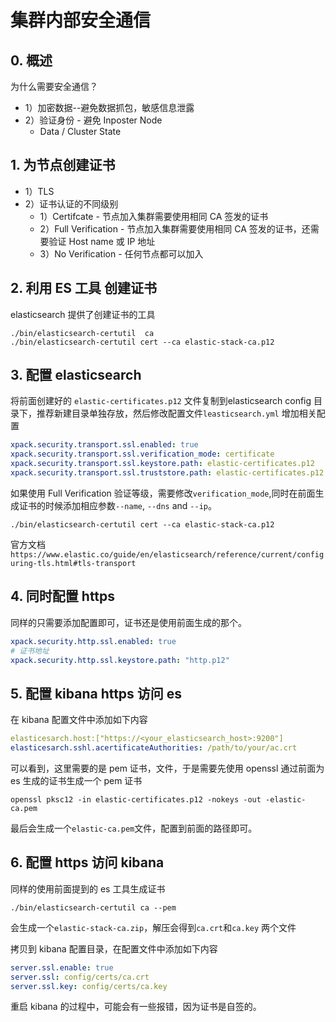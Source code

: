 # 集群内部安全通信

## 0. 概述

为什么需要安全通信？

* 1）加密数据--避免数据抓包，敏感信息泄露
* 2）验证身份 - 避免 Inposter Node
  * Data / Cluster State

## 1. 为节点创建证书

* 1）TLS 
* 2）证书认证的不同级别
  * 1）Certifcate - 节点加入集群需要使用相同 CA  签发的证书
  * 2）Full Verification - 节点加入集群需要使用相同 CA  签发的证书，还需要验证 Host name 或 IP 地址
  * 3）No Verification - 任何节点都可以加入

## 2. 利用 ES 工具 创建证书

elasticsearch 提供了创建证书的工具

```shell
./bin/elasticsearch-certutil  ca
./bin/elasticsearch-certutil cert --ca elastic-stack-ca.p12
```

## 3. 配置 elasticsearch

将前面创建好的 `elastic-certificates.p12` 文件复制到elasticsearch config 目录下，推荐新建目录单独存放，然后修改配置文件`leasticsearch.yml` 增加相关配置

```yml
xpack.security.transport.ssl.enabled: true
xpack.security.transport.ssl.verification_mode: certificate 
xpack.security.transport.ssl.keystore.path: elastic-certificates.p12 
xpack.security.transport.ssl.truststore.path: elastic-certificates.p12 
```



如果使用 Full Verification 验证等级，需要修改`verification_mode`,同时在前面生成证书的时候添加相应参数`--name`, `--dns` and `--ip`。

```shell
./bin/elasticsearch-certutil cert --ca elastic-stack-ca.p12
```

官方文档`https://www.elastic.co/guide/en/elasticsearch/reference/current/configuring-tls.html#tls-transport`

## 4. 同时配置 https

同样的只需要添加配置即可，证书还是使用前面生成的那个。

```yml
xpack.security.http.ssl.enabled: true
# 证书地址
xpack.security.http.ssl.keystore.path: "http.p12"
```

## 5. 配置 kibana https 访问 es

在 kibana 配置文件中添加如下内容

```yml
elasticesarch.host:["https://<your_elasticsearch_host>:9200"]
elasticesarch.sshl.acertificateAuthorities: /path/to/your/ac.crt
```

可以看到，这里需要的是 pem 证书，文件，于是需要先使用 openssl 通过前面为 es 生成的证书生成一个 pem 证书

```shell
openssl pksc12 -in elastic-certificates.p12 -nokeys -out -elastic-ca.pem
```

最后会生成一个`elastic-ca.pem`文件，配置到前面的路径即可。

## 6. 配置 https 访问 kibana

同样的使用前面提到的 es 工具生成证书

```shell
./bin/elasticsearch-certutil ca --pem
```

会生成一个`elastic-stack-ca.zip`，解压会得到`ca.crt`和`ca.key` 两个文件

拷贝到 kibana 配置目录，在配置文件中添加如下内容

```yml
server.ssl.enable: true
server.ssl: config/certs/ca.crt
server.ssl.key: config/certs/ca.key
```



重启 kibana 的过程中，可能会有一些报错，因为证书是自签的。